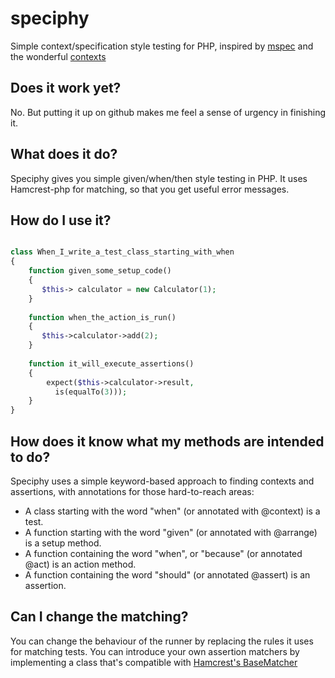 # speciphy
Simple context/specification style testing for PHP, inspired by [mspec](https://github.com/machine/machine.specifications) and the wonderful [contexts](https://github.com/benjamin-hodgson/Contexts)

## Does it work yet?

No. But putting it up on github makes me feel a sense of urgency in finishing it.

## What does it do?

Speciphy gives you simple given/when/then style testing in PHP. It uses Hamcrest-php for matching, so that you get useful error messages.

## How do I use it?

``` php

class When_I_write_a_test_class_starting_with_when
{
    function given_some_setup_code()
    {
       $this-> calculator = new Calculator(1);
    }
    
    function when_the_action_is_run()
    {
       $this->calculator->add(2);
    }
    
    function it_will_execute_assertions()
    {
        expect($this->calculator->result, 
          is(equalTo(3)));
    }
}
```

## How does it know what my methods are intended to do?

Speciphy uses a simple keyword-based approach to finding contexts and assertions, with annotations for those hard-to-reach areas:

* A class starting with the word "when" (or annotated with @context) is a test.
* A function starting with the word "given" (or annotated with @arrange) is a setup method.
* A function containing the word "when", or "because" (or annotated @act) is an action method.
* A function containing the word "should" (or annotated @assert) is an assertion.

## Can I change the matching?

You can change the behaviour of the runner by replacing the rules it uses for matching tests.
You can introduce your own assertion matchers by implementing a class that's compatible with [Hamcrest's BaseMatcher](https://github.com/hamcrest/hamcrest-php/blob/master/hamcrest/Hamcrest/BaseMatcher.php)
